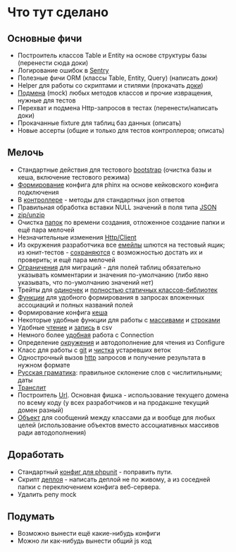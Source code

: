 # Что тут сделано

## Основные фичи
* Построитель классов Table и Entity на основе структуры базы (перенести сюда доки)
* Логирование ошибок в [Sentry](src/Log/Engine)
* Полезные фичи ORM (классы Table, Entity, Query) (написать доки)
* Helper для работы со скриптами и стилями (прокачать [доки](src/View/Helper))
* [Подмена](src/TestSuite/Mock) (mock) любых методов классов и прочие извращения, нужные для тестов
* Перехват и подмена Http-запросов в тестах (перенести/написать доки)
* Прокачанные fixture для таблиц баз данных (описать)
* Новые ассерты (общие и только для тестов контроллеров; описать)

## Мелочь
* Стандартные действия для тестового [bootstrap](src/config/bootstrap_test.php) (очистка базы и кеша, включение тестового режима)
* [Формирование](src/config/phinx.php) конфига для phinx на основе кейковского конфига подключения
* В [контроллере](src/Controller/Controller.php) - методы для стандартных json ответов
* Правильная обработка вставки NULL значений в поля типа [JSON](src/Database/Type/JsonType.php)
* [zip/unzip](src/Filesystem/File.php)
* Очистка [папок](src/Filesystem/Folder.php) по времени создания, отложенное создание папки и ещё пара мелочей
* Незначительные изменения [Http/Client](src/Http/Client.php)
* Из окружения разработчика все [емейлы](src/Mailer/Email.php) шлются на тестовый ящик; из юнит-тестов - [сохраняются](src/Mailer/Transport/TestEmailTransport.php) с возможностью достать их и проверить; и ещё пара мелочей
* [Ограничения](src/Phinx/Db/Table.php) для миграций - для полей таблиц обязательно указывать комментарии и значения по-умолчанию (либо явно указывать, что по-умолчанию значений нет)
* Трейты для [одиночек](src/Traits/Singleton.php) и [полностью статичных классов-библиотек](src/Traits/Library.php)
* [Функции](src/functions.php) для удобного формирования в запросах вложенных ассоциаций и полных названий полей
* Формирование конфига [кеша](src/Lib/AppCache.php)
* Некоторые удобные функции для работы с [массивами](src/Lib/Arrays.php) и [строками](src/Lib/Strings.php)
* Удобные [чтение](src/Lib/CsvReader.php) и [запись](src/Lib/CsvWriter.php) в csv
* Немного более [удобная](src/Lib/DB.php) работа с Connection
* Определение [окружения](src/Lib/Env.php) и автодополнение для чтения из Configure
* Класс для работы с [git](src/Lib/Git.php) и [чистка](src/Lib/GitBranchTrim.php) устаревших веток
* Однострочный вызов [http](src/Lib/Http.php) запросов и получение результата в нужном формате
* [Русская граматика](src/Lib/RusGram.php): правильное склонение слов с числитильными; даты
* [Транслит](src/Lib/Translit.php)
* Построитель [Url](src/Lib/Url.php). Основная фишка - использование текущего домена по всему коду (у всех разработчиков и на продакшне текущий домен разный)
* [Объект](src/Lib/ValueObject.php) для сообщений между классами да и вообще для любых целей (использование объектов вместо ассоциативных массивов ради автодополнения)

 
 
 ## Доработать
 * Стандартный [конфиг для phpunit](src/config/phpunit.xml) - поправить пути.
 * Скрипт [деплоя](src/Lib/Deploy.php) - написать деплой не по живому, а из соседней папки с переключением конфига веб-сервера.
 * Удалить репу mock

## Подумать
* Возможно вынести ещё какие-нибудь конфиги
* Можно ли как-нибудь вынести общий js код